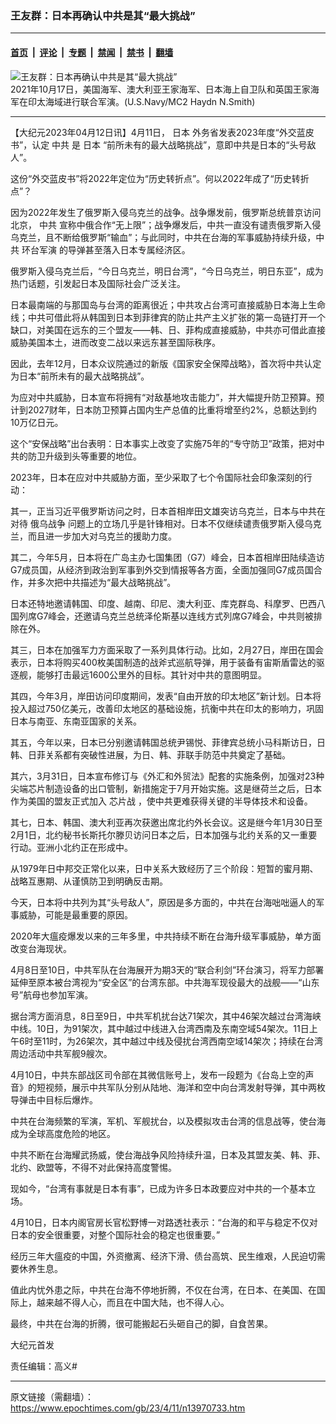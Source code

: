 ### 王友群：日本再确认中共是其“最大挑战”

---

#### [首页](../../../..?n13970733) &nbsp;|&nbsp; [评论](../../../../../epoch-comment?n13970733) &nbsp;|&nbsp; [专题](../../../../../epoch-special?n13970733) &nbsp;|&nbsp; [禁闻](../../../../../epoch-news?n13970733) &nbsp;|&nbsp; [禁书](../../../../../books?n13970733) &nbsp;|&nbsp; [翻墙](https://github.com/gfw-breaker/nogfw/blob/master/README.md?n13970733)


<div><img alt="王友群：日本再确认中共是其“最大挑战”" class="attachment-djy_600_400 size-djy_600_400 wp-post-image" src="https://i.epochtimes.com/assets/uploads/2023/04/id13970735-211017-N-HS181-1312-600x400.png"/>
<div class="caption">
 2021年10月17日，美国海军、澳大利亚王家海军、日本海上自卫队和英国王家海军在印太海域进行联合军演。(U.S.Navy/MC2 Haydn N.Smith)
</div></div><hr/><div class="post_content" id="artbody" itemprop="articleBody">
 <!-- article content begin -->
 <p>
  【大纪元2023年04月12日讯】4月11日，
  <ok href="https://www.epochtimes.com/gb/tag/%E6%97%A5%E6%9C%AC.html">
   日本
  </ok>
  外务省发表2023年度“外交蓝皮书”，认定
  <ok href="https://www.epochtimes.com/gb/tag/%E4%B8%AD%E5%85%B1.html">
   中共
  </ok>
  是
  <ok href="https://www.epochtimes.com/gb/tag/%E6%97%A5%E6%9C%AC.html">
   日本
  </ok>
  “前所未有的最大战略挑战”，意即中共是日本的“头号敌人”。
 </p>
 <p style="font-weight: 400;">
  这份“外交蓝皮书”将2022年定位为“历史转折点”。何以2022年成了“历史转折点”？
 </p>
 <p style="font-weight: 400;">
  因为2022年发生了俄罗斯入侵乌克兰的战争。战争爆发前，俄罗斯总统普京访问北京，
  <ok href="https://www.epochtimes.com/gb/tag/%E4%B8%AD%E5%85%B1.html">
   中共
  </ok>
  宣称中俄合作“无上限”；战争爆发后，中共一直没有谴责俄罗斯入侵乌克兰，且不断给俄罗斯“输血”；与此同时，中共在台海的军事威胁持续升级，中共
  <ok href="https://www.epochtimes.com/gb/tag/%E7%8E%AF%E5%8F%B0%E5%86%9B%E6%BC%94.html">
   环台军演
  </ok>
  的导弹甚至落入日本专属经济区。
 </p>
 <p style="font-weight: 400;">
  俄罗斯入侵乌克兰后，“今日乌克兰，明日台湾”，“今日乌克兰，明日东亚”，成为热门话题，引发起日本及国际社会广泛关注。
 </p>
 <p style="font-weight: 400;">
  日本最南端的与那国岛与台湾的距离很近；中共攻占台湾可直接威胁日本海上生命线；中共可借此将从韩国到日本到菲律宾的防止共产主义扩张的第一岛链打开一个缺口，对美国在远东的三个盟友——韩、日、菲构成直接威胁，中共亦可借此直接威胁美国本土，进而改变二战以来远东甚至国际秩序。
 </p>
 <p style="font-weight: 400;">
  因此，去年12月，日本众议院通过的新版《国家安全保障战略》，首次将中共认定为日本“前所未有的最大战略挑战”。
 </p>
 <p style="font-weight: 400;">
  为应对中共威胁，日本宣布将拥有“对敌基地攻击能力”，并大幅提升防卫预算。预计到2027财年，日本防卫预算占国内生产总值的比重将增至约2%，总额达到约10万亿日元。
 </p>
 <p style="font-weight: 400;">
  这个“安保战略”出台表明：日本事实上改变了实施75年的“专守防卫”政策，把对中共的防卫升级到头等重要的地位。
 </p>
 <p style="font-weight: 400;">
  2023年，日本在应对中共威胁方面，至少采取了七个令国际社会印象深刻的行动：
 </p>
 <p style="font-weight: 400;">
  其一，正当习近平俄罗斯访问之时，日本首相岸田文雄突访乌克兰，日本与中共在对待
  <ok href="https://www.epochtimes.com/gb/tag/%E4%BF%84%E4%B9%8C%E6%88%98%E4%BA%89.html">
   俄乌战争
  </ok>
  问题上的立场几乎是针锋相对。日本不仅继续谴责俄罗斯入侵乌克兰，而且进一步加大对乌克兰的援助力度。
 </p>
 <p style="font-weight: 400;">
  其二，今年5月，日本将在广岛主办七国集团（G7）峰会，日本首相岸田陆续造访G7成员国，从经济到政治到军事到外交到情报等各方面，全面加强同G7成员国合作，并多次把中共描述为“最大战略挑战”。
 </p>
 <p style="font-weight: 400;">
  日本还特地邀请韩国、印度、越南、印尼、澳大利亚、库克群岛、科摩罗、巴西八国列席G7峰会，还邀请乌克兰总统泽伦斯基以连线方式列席G7峰会，中共则被排除在外。
 </p>
 <p style="font-weight: 400;">
  其三，日本在加强军力方面采取了一系列具体行动。比如，2月27日，岸田在国会表示，日本将购买400枚美国制造的战斧式巡航导弹，用于装备有宙斯盾雷达的驱逐舰，能够打击最远1600公里外的目标。其针对中共的意图明显。
 </p>
 <p style="font-weight: 400;">
  其四，今年3月，岸田访问印度期间，发表“自由开放的印太地区”新计划。日本将投入超过750亿美元，改善印太地区的基础设施，抗衡中共在印太的影响力，巩固日本与南亚、东南亚国家的关系。
 </p>
 <p style="font-weight: 400;">
  其五，今年以来，日本已分别邀请韩国总统尹锡悦、菲律宾总统小马科斯访日，日韩、日菲关系都有突破性进展，为日、韩、菲联手防范中共奠定了基础。
 </p>
 <p style="font-weight: 400;">
  其六，3月31日，日本宣布修订与《外汇和外贸法》配套的实施条例，加强对23种尖端芯片制造设备的出口管制，新措施定于7月开始实施。这是继荷兰之后，日本作为美国的盟友正式加入
  <ok href="https://www.epochtimes.com/gb/tag/%E8%8A%AF%E7%89%87%E6%88%98.html">
   芯片战
  </ok>
  ，使中共更难获得关键的半导体技术和设备。
 </p>
 <p style="font-weight: 400;">
  其七，日本、韩国、澳大利亚再次获邀出席北约外长会议。这是继今年1月30日至2月1日，北约秘书长斯托尔滕贝访问日本之后，日本加强与北约关系的又一重要行动。亚洲小北约正在形成中。
 </p>
 <p style="font-weight: 400;">
  从1979年日中邦交正常化以来，日中关系大致经历了三个阶段：短暂的蜜月期、战略互惠期、从谨慎防卫到明确反击期。
 </p>
 <p style="font-weight: 400;">
  今天，日本将中共列为其“头号敌人”，原因是多方面的，中共在台海咄咄逼人的军事威胁，可能是最重要的原因。
 </p>
 <p style="font-weight: 400;">
  2020年大瘟疫爆发以来的三年多里，中共持续不断在台海升级军事威胁，单方面改变台海现状。
 </p>
 <p style="font-weight: 400;">
  4月8日至10日，中共军队在台海展开为期3天的“联合利剑”环台演习，将军力部署延伸至原本被台湾视为“安全区”的台湾东部。中共海军现役最大的战舰——“山东号”航母也参加军演。
 </p>
 <p style="font-weight: 400;">
  据台湾方面消息，8日至9日，中共军机扰台达71架次，其中46架次越过台湾海峡中线。10日，为91架次，其中越过中线进入台湾西南及东南空域54架次。11日上午6时至11时，为26架次，其中越过中线及侵扰台湾西南空域14架次；持续在台湾周边活动中共军舰9艘次。
 </p>
 <p style="font-weight: 400;">
  4月10日，中共东部战区司令部在其微信账号上，发布一段题为《台岛上空的声音》的短视频，展示中共军队分别从陆地、海洋和空中向台湾发射导弹，其中两枚导弹击中目标后爆炸。
 </p>
 <p style="font-weight: 400;">
  中共在台海频繁的军演，军机、军舰扰台，以及模拟攻击台湾的信息战等，使台海成为全球高度危险的地区。
 </p>
 <p style="font-weight: 400;">
  中共不断在台海耀武扬威，使台海战争风险持续升温，日本及其盟友美、韩、菲、北约、欧盟等，不得不对此保持高度警惕。
 </p>
 <p style="font-weight: 400;">
  现如今，“台湾有事就是日本有事”，已成为许多日本政要应对中共的一个基本立场。
 </p>
 <p style="font-weight: 400;">
  4月10日，日本内阁官房长官松野博一对路透社表示：“台海的和平与稳定不仅对日本的安全很重要，对整个国际社会的稳定也很重要。”
 </p>
 <p style="font-weight: 400;">
  经历三年大瘟疫的中国，外资撤离、经济下滑、债台高筑、民生维艰，人民迫切需要休养生息。
 </p>
 <p style="font-weight: 400;">
  值此内忧外患之际，中共在台海不停地折腾，不仅在台湾，在日本、在美国、在国际上，越来越不得人心，而且在中国大陆，也不得人心。
 </p>
 <p style="font-weight: 400;">
  最终，中共在台海的折腾，很可能搬起石头砸自己的脚，自食苦果。
 </p>
 <p style="font-weight: 400;">
  大纪元首发
 </p>
 <p style="font-weight: 400;">
  责任编辑：高义#
 </p>
 <!-- article content end -->
 <div id="below_article_ad">
 </div>
</div>


---

原文链接（需翻墙）：https://www.epochtimes.com/gb/23/4/11/n13970733.htm